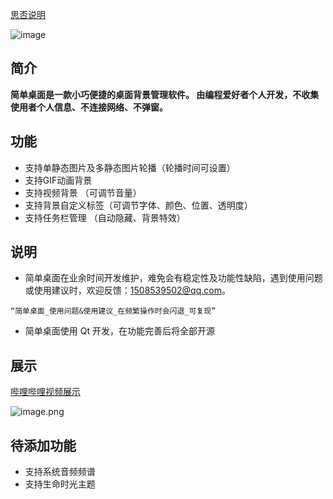 [思否说明](https://segmentfault.com/a/1190000024499981)

![image](/img/bVbOXFF)

## 简介
**简单桌面是一款小巧便捷的桌面背景管理软件。
由编程爱好者个人开发，不收集使用者个人信息、不连接网络、不弹窗。**

## 功能

* 支持单静态图片及多静态图片轮播（轮播时间可设置）
* 支持GIF动画背景
* 支持视频背景 （可调节音量）
* 支持背景自定义标签（可调节字体、颜色、位置、透明度）
* 支持任务栏管理 （自动隐藏、背景特效）

## 说明

* 简单桌面在业余时间开发维护，难免会有稳定性及功能性缺陷，遇到使用问题或使用建议时，欢迎反馈：1508539502@qq.com。

```
“简单桌面_使用问题&使用建议_在频繁操作时会闪退_可复现”
```

* 简单桌面使用 Qt 开发，在功能完善后将全部开源

## 展示

[哔哩哔哩视频展示](https://www.bilibili.com/video/BV1EK4y1a7fd/)

![image.png](/img/bVbOXjz)



## 待添加功能

* 支持系统音频频谱
* 支持生命时光主题




